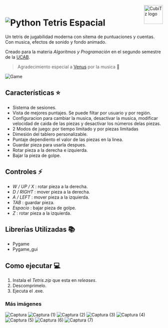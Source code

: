 <a>
    <img src="https://github.com/CubiTz-cube/Juego-de-la-vida/assets/144462396/f4fda149-fd6a-4add-87db-b429fc97121c" alt="CubiTz logo" title="CubiTz" align="right" height="60" />
</a>

# ![Python](https://img.shields.io/badge/Python-14354C?style=for-the-badge&logo=python&logoColor=white) Tetris Espacial
Un tetris de jugabilidad moderna con sitema de puntuaciones y cuentas. Con musica, efectos de sonido y fondo animado.

Creado para la materia *Algoritmos y Programación* en el segundo semestre de la [UCAB](https://www.ucab.edu.ve/).

> Agradecimiento especial a [Venus](https://www.youtube.com/@venus77752) por la musica 🎵

![Game](https://github.com/CubiTz-cube/T-84/assets/144462396/0b5d17db-02c7-4ec5-a0b9-1defaed1b41d)

## Características ⭐
- Sistema de sesiones.
- Vista de mejores puntajes. Se puede filtar por usuario y por región.
- Configuracion para cambiar la musica, desactivar la musica, modificar velocidad de caida de las piezas y desactivar los números delas piezas.
- 2 Modos de juego: por tiempo limitado y por piezas limitadas
- Dimesión del tablero personalizable.
- Puntaje dependiento el valor de las piezas en la linea.
- Guardar pieza para usarla despues.
- Rotar pieza a la derecha e izquierda.
- Bajar la pieza de golpe.
## Controles ⚡
- *W / UP / X* : rotar pieza a la derecha.
- *D / RIGHT* : mover pieza a la derecha.
- *A / LEFT* : mover pieza a la izquierda.
- *TAB* : guardar pieza.
- *Espacio* : bajar pieza de golpe.
- *Z* : rotar pieza a la izquierda.
## Librerías Utilizadas 📚
- Pygame
- Pygame_gui

## Como ejecutar 💻
1. Instala el *Tetris.zip* que esta en *releases*.
2. Descomprimelo.
3. Ejecuta el .exe.

### Más imágenes
![Captura](https://github.com/CubiTz-cube/T-84/assets/144462396/0cdc0f96-4e5c-4d1b-b51d-eca59b6b7335)
![Captura (1)](https://github.com/CubiTz-cube/T-84/assets/144462396/1719c72f-13f7-419d-83da-dde9f0a45cd8)
![Captura (2)](https://github.com/CubiTz-cube/T-84/assets/144462396/9b155b43-8f45-4f63-867d-e9a45511ec12)
![Captura (3)](https://github.com/CubiTz-cube/T-84/assets/144462396/2202dd72-817c-426b-8a0d-53a1a47b19a0)
![Captura (4)](https://github.com/CubiTz-cube/T-84/assets/144462396/32964115-68a0-49d8-a69b-fc64b70d653d)
![Captura (5)](https://github.com/CubiTz-cube/T-84/assets/144462396/aa18b374-1bfd-4877-9a1a-334db15ae2c5)
![Captura (6)](https://github.com/CubiTz-cube/T-84/assets/144462396/f55d451f-1634-4e2a-afe9-a4d9df2a5585)
![Captura (7)](https://github.com/CubiTz-cube/T-84/assets/144462396/58b6bc7d-3431-419a-aeb8-6631a48928ec)
